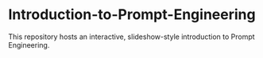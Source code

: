 # Introduction-to-Prompt-Engineering
This repository hosts an interactive, slideshow-style introduction to Prompt Engineering.
